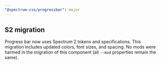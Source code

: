 ```yaml
---
"@spectrum-css/progressbar": major
---
```


## S2 migration

Progress bar now uses Spectrum 2 tokens and specifications. This migration includes updated colors, font sizes, and spacing. No mods were harmed in the migration of this component (all `--mod` properties remain the same).
